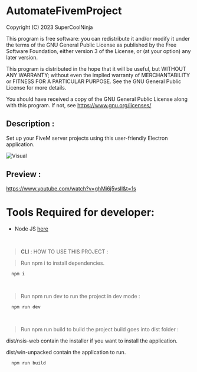 # AutomateFivemProject
Copyright (C) 2023 SuperCoolNinja

This program is free software: you can redistribute it and/or modify
it under the terms of the GNU General Public License as published by
the Free Software Foundation, either version 3 of the License, or
(at your option) any later version.

This program is distributed in the hope that it will be useful,
but WITHOUT ANY WARRANTY; without even the implied warranty of
MERCHANTABILITY or FITNESS FOR A PARTICULAR PURPOSE.  See the
GNU General Public License for more details.

You should have received a copy of the GNU General Public License
along with this program.  If not, see <https://www.gnu.org/licenses/>


## Description : 
Set up your FiveM server projects using this user-friendly Electron application.


![Visual](https://cdn.discordapp.com/attachments/554479498721099787/1149745193562689648/image.png)


## Preview : 

https://www.youtube.com/watch?v=ghMi6j5vsII&t=1s



# Tools Required for developer: 
<ul>
  <li>Node JS <a href="https://nodejs.org/fr">here</a></li>
</ul>

<br />


> **CLI** : HOW TO USE THIS PROJECT : 

> Run npm i to install dependencies.
```
  npm i
```

<br />

> Run npm run dev to run the project in dev mode : 
```
  npm run dev
```

<br />

> Run npm run build to build the project build goes into dist folder : 

<p>dist/nsis-web contain the installer if you want to install the application.</p>
<p>dist/win-unpacked contain the application to run.</p> 

```
  npm run build
```
